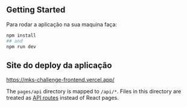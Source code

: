 

## Getting Started

Para rodar a aplicação na sua maquina faça:

```bash
npm install
## and
npm run dev
```

## Site do deploy da aplicação

https://mks-challenge-frontend.vercel.app/





The `pages/api` directory is mapped to `/api/*`. Files in this directory are treated as [API routes](https://nextjs.org/docs/api-routes/introduction) instead of React pages.




